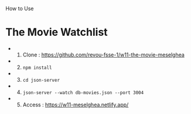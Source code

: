 How to Use

# The Movie Watchlist

- 1. Clone : https://github.com/revou-fsse-1/w11-the-movie-meselghea
- 2. `npm install`
- 3. `cd json-server`
- 4. `json-server --watch db-movies.json --port 3004`
- 5. Access : https://w11-meselghea.netlify.app/
